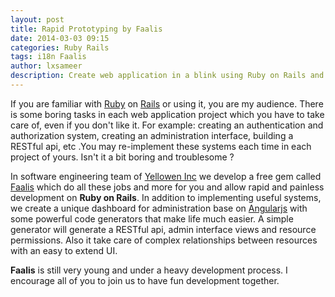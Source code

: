 ```yaml
---
layout: post
title: Rapid Prototyping by Faalis
date: 2014-03-03 09:15
categories: Ruby Rails
tags: i18n Faalis
author: lxsameer
description: Create web application in a blink using Ruby on Rails and Faalis
---
```

If you are familiar with [Ruby](https://www.ruby-lang.org/en/) on [Rails](http://rubyonrails.org/) or using it, you are my audience. There is some boring tasks in each web application project which you have
to take care of, even if you don't like it. For example: creating an authentication and authorization system, creating an administration interface,
building a RESTful api, etc .You may re-implement these systems each time in each project of yours. Isn't it a bit boring and troublesome ?

In software engineering team of [Yellowen Inc](http://www.Yellowen.com) we develop a free gem called [Faalis](http://github.com/Yellowen/Faalis)
which do all these jobs and more for you and allow rapid and painless development on **Ruby on Rails**. In addition to implementing useful systems,
we create a unique dashboard for administration base on [Angularjs](http://angularjs.org) with some powerful code generators that make life much easier.
A simple generator will generate a RESTful api, admin interface views and resource permissions. Also it take care of complex relationships between resources with an easy to extend UI.

**Faalis** is still very young and under a heavy development process. I encourage all of you to join us to have fun development together.
